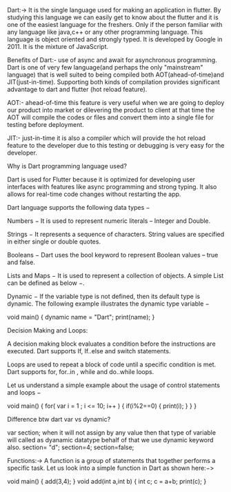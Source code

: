 Dart:-> It is the single language used for making an application in flutter.
By studying this language we can easily get to know about the flutter and it is one of the easiest language for the freshers. Only if the person familiar with any language like java,c++ or any other programming language.
This language is object oriented and strongly typed.
It is developed by Google in 2011.
It is the mixture of JavaScript.


Benefits of Dart:- use of async and await for asynchronous programming.
Dart is one of very few language(and perhaps the only "mainstream" language) that is well suited to being compiled both AOT(ahead-of-time)and JIT(just-in-time).
Supporting both kinds of compilation provides significant advantage to dart and flutter (hot reload feature).

AOT:- ahead-of-time this feature is very useful when we are going to deploy our product into market or dilevering the product to client at that time the AOT will compile the codes or files and convert them into a single file for testing before deployment.

JIT:- just-in-time it is also a compiler which will provide the hot reload feature to the developer due to this testing or debugging is very easy for the developer.

Why is Dart programming language used?

Dart is used for Flutter because it is optimized for developing user interfaces with features like async programming and strong typing. It also allows for real-time code changes without restarting the app.

Dart language supports the following data types −

Numbers − It is used to represent numeric literals – Integer and Double.

Strings − It represents a sequence of characters. String values are specified in either single or double quotes.

Booleans − Dart uses the bool keyword to represent Boolean values – true and false.

Lists and Maps − It is used to represent a collection of objects. A simple List can be defined as below −.

Dynamic − If the variable type is not defined, then its default type is dynamic. The following example illustrates the dynamic type variable −

void main() {
   dynamic name = "Dart";
   print(name);
}

Decision Making and Loops: 

A decision making block evaluates a condition before the instructions are executed. Dart supports If, If..else and switch statements.

Loops are used to repeat a block of code until a specific condition is met. Dart supports for, for..in , while and do..while loops.

Let us understand a simple example about the usage of control statements and loops −

void main() {
   for( var i = 1 ; i <= 10; i++ ) {
      if(i%2==0) {
         print(i);
      }
   }
}

Difference btw dart var vs dynamic?

var section; when it will not assign by any value then that type of variable will called as dyanamic datatype
behalf of that we use dynamic keyword also.
section= "d";
section=4;
section=false;

Functions:-> A function is a group of statements that together performs a specific task. Let us look into a simple function in Dart as shown here:−>

void main() {
   add(3,4);
}
void add(int a,int b) {
   int c;
   c = a+b;
   print(c);
}